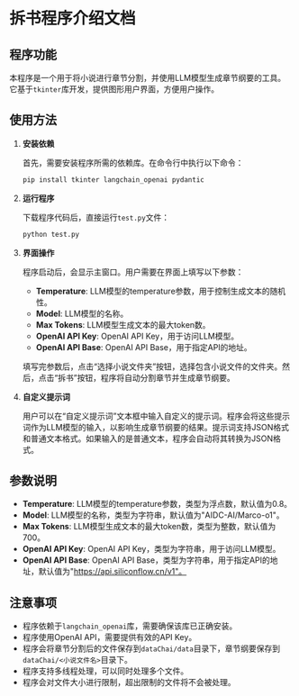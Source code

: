 # 拆书程序介绍文档

## 程序功能

本程序是一个用于将小说进行章节分割，并使用LLM模型生成章节纲要的工具。它基于`tkinter`库开发，提供图形用户界面，方便用户操作。

## 使用方法

1.  **安装依赖**

    首先，需要安装程序所需的依赖库。在命令行中执行以下命令：

    ```bash
    pip install tkinter langchain_openai pydantic
    ```

2.  **运行程序**

    下载程序代码后，直接运行`test.py`文件：

    ```bash
    python test.py
    ```

3.  **界面操作**

    程序启动后，会显示主窗口。用户需要在界面上填写以下参数：

    *   **Temperature**: LLM模型的temperature参数，用于控制生成文本的随机性。
    *   **Model**: LLM模型的名称。
    *   **Max Tokens**: LLM模型生成文本的最大token数。
    *   **OpenAI API Key**: OpenAI API Key，用于访问LLM模型。
    *   **OpenAI API Base**: OpenAI API Base，用于指定API的地址。

    填写完参数后，点击“选择小说文件夹”按钮，选择包含小说文件的文件夹。然后，点击“拆书”按钮，程序将自动分割章节并生成章节纲要。

4.  **自定义提示词**

    用户可以在“自定义提示词”文本框中输入自定义的提示词。程序会将这些提示词作为LLM模型的输入，以影响生成章节纲要的结果。提示词支持JSON格式和普通文本格式。如果输入的是普通文本，程序会自动将其转换为JSON格式。

## 参数说明

*   **Temperature**: LLM模型的temperature参数，类型为浮点数，默认值为0.8。
*   **Model**: LLM模型的名称，类型为字符串，默认值为"AIDC-AI/Marco-o1"。
*   **Max Tokens**: LLM模型生成文本的最大token数，类型为整数，默认值为700。
*   **OpenAI API Key**: OpenAI API Key，类型为字符串，用于访问LLM模型。
*   **OpenAI API Base**: OpenAI API Base，类型为字符串，用于指定API的地址，默认值为"https://api.siliconflow.cn/v1"。

## 注意事项

*   程序依赖于`langchain_openai`库，需要确保该库已正确安装。
*   程序使用OpenAI API，需要提供有效的API Key。
*   程序会将章节分割后的文件保存到`dataChai/data`目录下，章节纲要保存到`dataChai/<小说文件名>`目录下。
*   程序支持多线程处理，可以同时处理多个文件。
*   程序会对文件大小进行限制，超出限制的文件将不会被处理。
